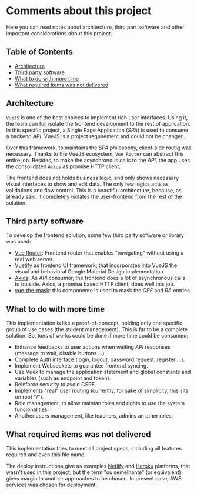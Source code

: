 # Comments about this project

Here you can read notes about architecture, third part software and other important considerations about this project.


## Table of Contents

  - [Architecture](#architecture)
  - [Third party software](#third-party-software)
  - [What to do with more time](#what-to-do-with-more-time)
  - [What required items was not delivered](#what-required-items-was-not-delivered)


## Architecture

`VueJS` is one of the best choices to implement rich user interfaces. Using it, the team can full isolate the frontend development to the rest of application. In this specific project, a Single Page Application (*SPA*) is used to consume a backend *API*. VueJS is a project requirement and could not be changed.

Over this framework, to maintains the *SPA* philosophy, client-side routig was necessary. Thanks to the VueJS ecosystem, `Vue Router` can abstract this entire job. Besides, to make the asynchronous calls to the *API*, the app uses the consolidated `Axios` as promise HTTP client.

The frontend does not holds business logic, and only shows necessary visual interfaces to show and edit data. The only few logics acts as validations and flow control. This is a beautiful architecture, because, as already said, it completely isolates the user-frontend from the rest of the solution.


## Third party software

To develop the frontend solution, some few third party software or library was used:

  - [Vue Router](https://router.vuejs.org/): Frontend router that enables "navigating" without using a real web server.
  - [Vuetify](https://vuetifyjs.com/) as frontend UI framework, that incorporates into VueJS the visual and behavioral Google Material Design implementation.
  - [Axios](https://github.com/axios/axios): As *API* consumer, the frontend does a lot of asynchronous calls to outside. Axios, a promise based HTTP client, does well this job.
  - [vue-the-mask](https://vuejs-tips.github.io/vue-the-mask/): this componente is used to mask the *CPF* and *RA* entries.


## What to do with more time

This implementation is like a proof-of-concept, holding only one specific group of use cases (the student management). This is far to be a complete solution. So, tons of works could be done if more time could be consumed:

  - Enhance feedbacks to user actions when waiting *API* responses (message to wait, disable buttons ...).
  - Complete Auth interface (login, logout, password request, register ...).
  - Implement Websockets to guarantee frontend syncing.
  - Use Vuex to manage the application statement and global constants and variables (such as endpoint and token).
  - Reinforce security to avoid CSRF.
  - Implements "real" user routing (currently, for sake of simplicity, this sits on root "/").
  - Role management, to allow maintan roles and rights to use the system funcionalities.
  - Another users management, like teachers, admins an other roles.


## What required items was not delivered

This implementation tries to meet all project specs, including all features required and even this file name.

The deploy instructions give as examples [Netlify](https://www.netlify.com/) and [Heroku](https://www.heroku.com/) platforms, that wasn't used in this project, but the term "ou semelhante" (or equivalent) gives margin to another approaches to be chosen. In present case, AWS services was chosen for deployment.